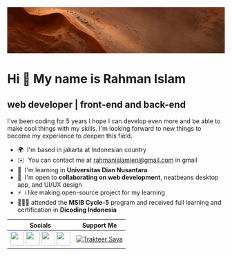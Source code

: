 <img src="rahman-dune-github.jpg" />

Hi 👋 My name is Rahman Islam
=============================

web developer | front-end and back-end
--------------------------------------

I've been coding for 5 years I hope I can develop even more and be able to make cool things with my skills. I'm looking forward to new things to become my experience to deepen this field.

* 🌍  I'm based in jakarta at Indonesian country
* ✉️  You can contact me at [rahmanislamien@gmail.com](mailto:rahmanislamien@gmail.com) in gmail
* 🧠  I'm learning in **Universitas Dian Nusantara**
* 🤝  I'm open to **collaborating on web development**, neatbeans desktop app, and UI/UX design
* ⚡  i like making open-source project for my learning
* 👨🏻‍💻  attended the **MSIB Cycle-5** program and received full learning and certification in **Dicoding Indonesia**

| **Socials**                                                                                                                                                                                                                                                                                                                                                                                                                                                                                                                                                                                                                                                                                                                                                                                                                                                                                                                                  | **Support Me**                                                                                                                                                                                                               |
|----------------------------------------------------------------------------------------------------------------------------------------------------------------------------------------------------------------------------------------------------------------------------------------------------------------------------------------------------------------------------------------------------------------------------------------------------------------------------------------------------------------------------------------------------------------------------------------------------------------------------------------------------------------------------------------------------------------------------------------------------------------------------------------------------------------------------------------------------------------------------------------------------------------------------------------------|------------------------------------------------------------------------------------------------------------------------------------------------------------------------------------------------------------------------------|
| <a href="https://discord.com/users/.mr.rahman" target="_blank" rel="noreferrer"><img src="https://raw.githubusercontent.com/danielcranney/readme-generator/main/public/icons/socials/discord.svg" width="32" height="32" /></a>  <a href="https://www.facebook.com/rahman.islam.50951" target="_blank" rel="noreferrer"><img src="https://raw.githubusercontent.com/danielcranney/readme-generator/main/public/icons/socials/facebook.svg" width="32" height="32" /></a>  <a href="https://www.github.com/RahmanIslamIen" target="_blank" rel="noreferrer"><img src="https://raw.githubusercontent.com/danielcranney/readme-generator/main/public/icons/socials/github.svg" width="32" height="32" /></a>  <a href="https://www.twitter.com/rahmanislamien" target="_blank" rel="noreferrer"><img src="https://raw.githubusercontent.com/danielcranney/readme-generator/main/public/icons/socials/twitter.svg" width="32" height="32" /></a> | <a href="https://trakteer.id/kodingmantap/tip" target="_blank"><img id="wse-buttons-preview" src="https://cdn.trakteer.id/images/embed/trbtn-red-5.png" height="40" style="border:0px;height:40px;" alt="Trakteer Saya"></a> |

